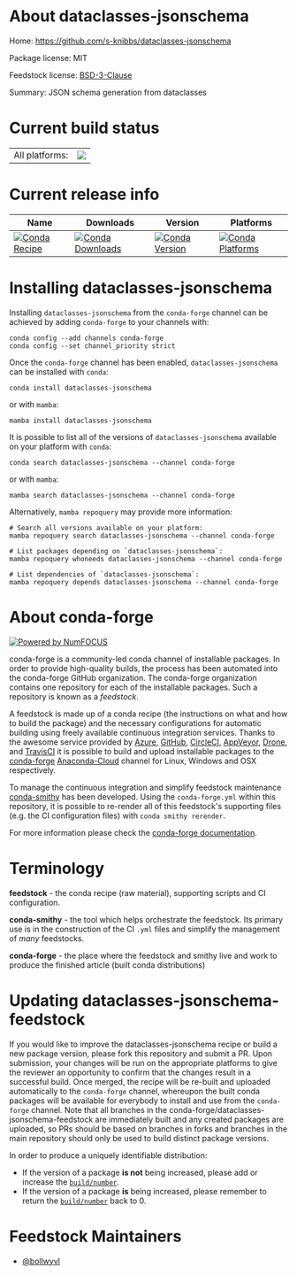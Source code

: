 About dataclasses-jsonschema
============================

Home: https://github.com/s-knibbs/dataclasses-jsonschema

Package license: MIT

Feedstock license: [BSD-3-Clause](https://github.com/conda-forge/dataclasses-jsonschema-feedstock/blob/main/LICENSE.txt)

Summary: JSON schema generation from dataclasses

Current build status
====================


<table><tr><td>All platforms:</td>
    <td>
      <a href="https://dev.azure.com/conda-forge/feedstock-builds/_build/latest?definitionId=16201&branchName=main">
        <img src="https://dev.azure.com/conda-forge/feedstock-builds/_apis/build/status/dataclasses-jsonschema-feedstock?branchName=main">
      </a>
    </td>
  </tr>
</table>

Current release info
====================

| Name | Downloads | Version | Platforms |
| --- | --- | --- | --- |
| [![Conda Recipe](https://img.shields.io/badge/recipe-dataclasses--jsonschema-green.svg)](https://anaconda.org/conda-forge/dataclasses-jsonschema) | [![Conda Downloads](https://img.shields.io/conda/dn/conda-forge/dataclasses-jsonschema.svg)](https://anaconda.org/conda-forge/dataclasses-jsonschema) | [![Conda Version](https://img.shields.io/conda/vn/conda-forge/dataclasses-jsonschema.svg)](https://anaconda.org/conda-forge/dataclasses-jsonschema) | [![Conda Platforms](https://img.shields.io/conda/pn/conda-forge/dataclasses-jsonschema.svg)](https://anaconda.org/conda-forge/dataclasses-jsonschema) |

Installing dataclasses-jsonschema
=================================

Installing `dataclasses-jsonschema` from the `conda-forge` channel can be achieved by adding `conda-forge` to your channels with:

```
conda config --add channels conda-forge
conda config --set channel_priority strict
```

Once the `conda-forge` channel has been enabled, `dataclasses-jsonschema` can be installed with `conda`:

```
conda install dataclasses-jsonschema
```

or with `mamba`:

```
mamba install dataclasses-jsonschema
```

It is possible to list all of the versions of `dataclasses-jsonschema` available on your platform with `conda`:

```
conda search dataclasses-jsonschema --channel conda-forge
```

or with `mamba`:

```
mamba search dataclasses-jsonschema --channel conda-forge
```

Alternatively, `mamba repoquery` may provide more information:

```
# Search all versions available on your platform:
mamba repoquery search dataclasses-jsonschema --channel conda-forge

# List packages depending on `dataclasses-jsonschema`:
mamba repoquery whoneeds dataclasses-jsonschema --channel conda-forge

# List dependencies of `dataclasses-jsonschema`:
mamba repoquery depends dataclasses-jsonschema --channel conda-forge
```


About conda-forge
=================

[![Powered by
NumFOCUS](https://img.shields.io/badge/powered%20by-NumFOCUS-orange.svg?style=flat&colorA=E1523D&colorB=007D8A)](https://numfocus.org)

conda-forge is a community-led conda channel of installable packages.
In order to provide high-quality builds, the process has been automated into the
conda-forge GitHub organization. The conda-forge organization contains one repository
for each of the installable packages. Such a repository is known as a *feedstock*.

A feedstock is made up of a conda recipe (the instructions on what and how to build
the package) and the necessary configurations for automatic building using freely
available continuous integration services. Thanks to the awesome service provided by
[Azure](https://azure.microsoft.com/en-us/services/devops/), [GitHub](https://github.com/),
[CircleCI](https://circleci.com/), [AppVeyor](https://www.appveyor.com/),
[Drone](https://cloud.drone.io/welcome), and [TravisCI](https://travis-ci.com/)
it is possible to build and upload installable packages to the
[conda-forge](https://anaconda.org/conda-forge) [Anaconda-Cloud](https://anaconda.org/)
channel for Linux, Windows and OSX respectively.

To manage the continuous integration and simplify feedstock maintenance
[conda-smithy](https://github.com/conda-forge/conda-smithy) has been developed.
Using the ``conda-forge.yml`` within this repository, it is possible to re-render all of
this feedstock's supporting files (e.g. the CI configuration files) with ``conda smithy rerender``.

For more information please check the [conda-forge documentation](https://conda-forge.org/docs/).

Terminology
===========

**feedstock** - the conda recipe (raw material), supporting scripts and CI configuration.

**conda-smithy** - the tool which helps orchestrate the feedstock.
                   Its primary use is in the construction of the CI ``.yml`` files
                   and simplify the management of *many* feedstocks.

**conda-forge** - the place where the feedstock and smithy live and work to
                  produce the finished article (built conda distributions)


Updating dataclasses-jsonschema-feedstock
=========================================

If you would like to improve the dataclasses-jsonschema recipe or build a new
package version, please fork this repository and submit a PR. Upon submission,
your changes will be run on the appropriate platforms to give the reviewer an
opportunity to confirm that the changes result in a successful build. Once
merged, the recipe will be re-built and uploaded automatically to the
`conda-forge` channel, whereupon the built conda packages will be available for
everybody to install and use from the `conda-forge` channel.
Note that all branches in the conda-forge/dataclasses-jsonschema-feedstock are
immediately built and any created packages are uploaded, so PRs should be based
on branches in forks and branches in the main repository should only be used to
build distinct package versions.

In order to produce a uniquely identifiable distribution:
 * If the version of a package **is not** being increased, please add or increase
   the [``build/number``](https://docs.conda.io/projects/conda-build/en/latest/resources/define-metadata.html#build-number-and-string).
 * If the version of a package **is** being increased, please remember to return
   the [``build/number``](https://docs.conda.io/projects/conda-build/en/latest/resources/define-metadata.html#build-number-and-string)
   back to 0.

Feedstock Maintainers
=====================

* [@bollwyvl](https://github.com/bollwyvl/)


